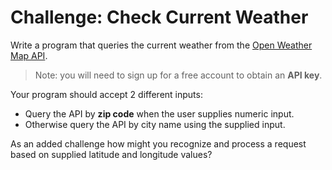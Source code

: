 # Challenge: Check Current Weather

Write a program that queries the current weather from the [Open Weather Map API][openwm].

> Note: you will need to sign up for a free account to obtain an **API key**.

Your program should accept 2 different inputs:
- Query the API by **zip code** when the user supplies numeric input.
- Otherwise query the API by city name using the supplied input.

As an added challenge how might you recognize and process a request based on supplied latitude and longitude values?

[openwm]: https://openweathermap.org/current
